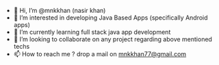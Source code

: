 - 👋 Hi, I’m @mnkkhan (nasir khan)
- 👀 I’m interested in developing Java Based Apps (specifically Android apps)
- 🌱 I’m currently learning full stack java app development
- 💞️ I’m looking to collaborate on any project regarding above mentioned techs
- 📫 How to reach me ? drop a mail on mnkkhan77@gmail.com

<!---
mnkkhan/mnkkhan is a ✨ special ✨ repository because its `README.md` (this file) appears on your GitHub profile.
You can click the Preview link to take a look at your changes.
--->
